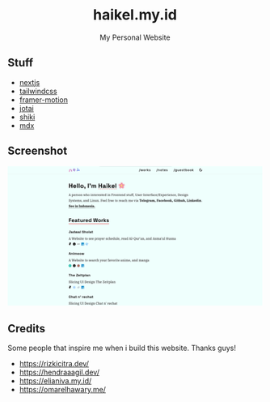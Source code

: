<div align="center">
  <h1>haikel.my.id</h1>
  <p>My Personal Website</p>
</div>

## Stuff

- [nextjs](https://nextjs.org/)
- [tailwindcss](https://tailwindcss.com/)
- [framer-motion](https://www.framer.com/motion/)
- [jotai](https://jotai.org/)
- [shiki](https://shiki.matsu.io/)
- [mdx](https://mdxjs.com/)

## Screenshot

![new preview](/public/docs/new-preview.png)

## Credits

Some people that inspire me when i build this website. Thanks guys!

- https://rizkicitra.dev/
- https://hendraaagil.dev/
- https://elianiva.my.id/
- https://omarelhawary.me/
